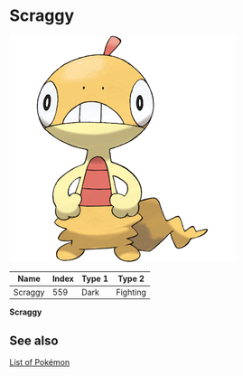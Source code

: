# Scraggy


![Scraggy](images/559.png)

| **Name** | **Index** | **Type 1** | **Type 2** |
|----|----|----|----|
| Scraggy | 559 | Dark | Fighting  |

**Scraggy** 

## See also

[List of Pokémon](../pokemon.md)
